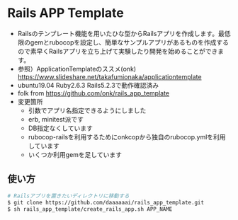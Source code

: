 Rails APP Template
================================

- Railsのテンプレート機能を用いたひな型からRailsアプリを作成します。最低限のgemとrubocopを設定し、簡単なサンプルアプリがあるものを作成するので素早くRailsアプリを立ち上げて実験したり開発を始めることができます。
- 参照）ApplicationTemplateのススメ(onk) https://www.slideshare.net/takafumionaka/applicationtemplate
- ubuntu19.04 Ruby2.6.3 Rails5.2.3で動作確認済み
- folk from https://github.com/onk/rails_app_template
- 変更箇所
  - 引数でアプリ名指定できるようにしました
  - erb, minitest派です
  - DB指定なくしています
  - rubocop-railsを利用するためにonkcopから独自のrubocop.ymlを利用しています
  - いくつか利用gemを足しています

使い方
--------------------------------

```sh
# Railsアプリを置きたいディレクトリに移動する
$ git clone https://github.com/daaaaaai/rails_app_template.git
$ sh rails_app_template/create_rails_app.sh APP_NAME
```


